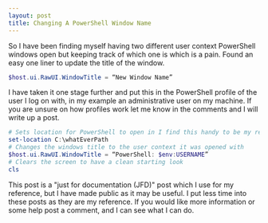 ```yaml
---
layout: post
title: Changing A PowerShell Window Name
---
```


So I have been finding myself having two different user context PowerShell windows open but keeping track of which one is which is a pain. Found an easy one liner to update the title of the window.

```powershell
$host.ui.RawUI.WindowTitle = “New Window Name”
```

I have taken it one stage further and put this in the PowerShell profile of the user I log on with, in my example an administrative user on my machine.  If you are unsure on how profiles work let me know in the comments and I will write up a post.

```powershell
# Sets location for PowerShell to open in I find this handy to be my repo location
set-location C:\whatEverPath
# Changes the windows title to the user context it was opened with  
$host.ui.RawUI.WindowTitle = “PowerShell: $env:USERNAME”
# Clears the screen to have a clean starting look
cls
```

This post is a "just for documentation (JFD)" post which I use for my reference, but I have made public as it may be useful. I put less time into these posts as they are my reference. If you would like more information or some help post a comment, and I can see what I can do.
